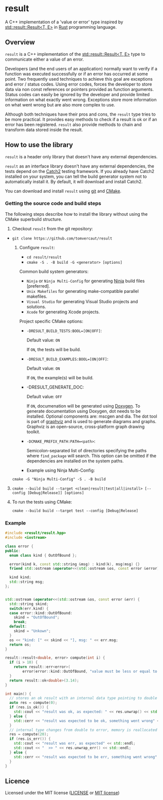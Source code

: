 # result
A C++ implementation of a 'value or error' type inspired by [std::result::Result<T, E>](https://doc.rust-lang.org/std/result/) in [Rust](https://www.rust-lang.org/) programming language.

## Overview
`result` is a C++ implementation of the [std::result::Result<T, E>](https://doc.rust-lang.org/std/result/) type to communicate either a value of an error.

Developers (and the end users of an application) normally want to verify if a function was executed successfully or if an error has occurred at some point. Two frequently used techniques to achieve this goal are exceptions and error / status codes. Using error codes, forces the developer to store data via non const references or pointers provided as function arguments. Status codes can easily be ignored by the developer and provide limited information on what exactly went wrong. Exceptions store more information on what went wrong but are also more complex to use.

Although both techniques have their pros and cons, the `result` type tries to be more practical. It provides easy methods to check if a result is ok or if an error has been registered. `result` also provide methods to chain and transform data stored inside the result.

## How to use the library

`result` is a header only library that doesn't have any external dependencies.

`result` as an interface library doesn't have any external dependencies, the tests depend on the [Catch2](https://github.com/catchorg/Catch2) testing framework. If you already have Catch2 installed on your system, you can tell the build generator system not to automatically install it. By default, it will download and install Catch2.

You can download and install `result` using [git](https://git-scm.com) and  [CMake](https://cmake.org).


### Getting the source code and build steps

The following steps describe how to install the library without using the CMake superbuild structure.

1. Checkout `result` from the git repository:
* ``git clone https://github.com/tomvercaut/result``

  1. Configure `result`:
     * ``cd result/result`` 
     * ``cmake -S . -B build -G <generator> [options]``

     Common build system generators:
     * ``Ninja`` or ``Ninja Multi-Config`` for generating [Ninja](https://ninja-build.org)
              build files \[preferred\].
     * ``Unix Makefiles`` for generating make-compatible parallel makefiles.
     * ``Visual Studio`` for generating Visual Studio projects and
              solutions.
     * ``Xcode`` for generating Xcode projects.
   
     Project specific CMake options:
     * ``-DRESULT_BUILD_TESTS:BOOL=[ON|OFF]``:
       
        Default value: `ON`
        
        If `ON`, the tests will be build.
        
     * ``-DRESULT_BUILD_EXAMPLES:BOOL=[ON|OFF]``:
        
        Default value: `ON`
        
        If `ON`, the example(s) will be build.
     * -DRESULT_GENERATE_DOC:
        
        Default value: `OFF`
        
        If `ON`, documenation will be generated using [Doxygen](https://www.doxygen.nl/index.html). To generate documentation using Doxygen, dot needs to be installed. Optional components are: mscgen and dia. The dot tool is part of [graphviz](https://www.graphviz.org/) and is used to generate diagrams and graphs. Graphviz is an open-source, cross-platform graph drawing toolkit.
     * ``-DCMAKE_PREFIX_PATH:PATH=<path>``:
        
        Semicolon-separated list of directories specifying the paths where `find_package` will search. This option can be omitted if the dependencies are installed on the system paths.
     * Example using Ninja Multi-Config:

    ``cmake -G "Ninja Multi-Config" -S . -B build``


3. ``cmake --build build --target <clean|result|test|all|install> [--config [Debug|Release]] [options]``


4. To run the tests using CMake:

   ``cmake --build build --target test --config [Debug|Release]``

### Example

```c++
#include <result/result.hpp>
#include <iostream>

class error {
public:
  enum class kind { OutOfBound };

  error(kind k, const std::string &msg) : kind(k), msg(msg) {}
  friend std::ostream &operator<<(std::ostream &os, const error &error);

  kind kind;
  std::string msg;
};


std::ostream &operator<<(std::ostream &os, const error &err) {
  std::string skind;
  switch(err.kind) {
  case error::kind::OutOfBound:
    skind = "OutOfBound";
    break;
  default:
    skind = "Unkown";
  }
  os << "kind: [" << skind << "], msg: " << err.msg;
  return os;
}

result::result<double, error> compute(int i) {
  if (i > 10) {
    return result::err<error>(
        error(error::kind::OutOfBound, "value must be less or equal to 10"));
  }
  return result::ok<double>(3.14);
}

int main() {
  // stores an ok result with an internal data type pointing to double
  auto res = compute(0);
  if (res.is_ok()) {
    std::cout << "result was ok, as expected: " << res.unwrap() << std::endl;
  } else {
    std::cerr << "result was expected to be ok, something went wrong" << std::endl;
  }
  // internal type changes from double to error, memory is reallocated
  res = compute(20);
  if (res.is_err()) {
    std::cout << "result was err, as expected" << std::endl;
    std::cout << "  >> " << res.unwrap_err() << std::endl;
  } else {
    std::cerr << "result was expected to be err, something went wrong" << std::endl;
  }
}
```
  
## Licence

Licensed under the MIT license ([LICENSE](LICENSE) or [MIT license](https://opensource.org/licenses/MIT))
